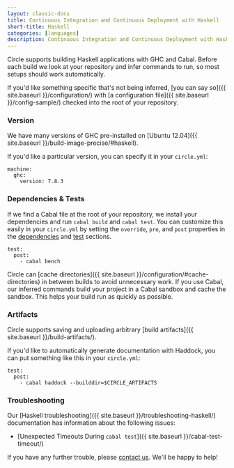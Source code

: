 ```yaml
---
layout: classic-docs
title: Continuous Integration and Continuous Deployment with Haskell
short-title: Haskell
categories: [languages]
description: Continuous Integration and Continuous Deployment with Haskell
---
```


Circle supports building Haskell applications with GHC and Cabal. Before each
build we look at your repository and infer commands to run, so most
setups should work automatically.

If you'd like something specific that's not being inferred,
[you can say so]({{ site.baseurl }}/configuration/) with
[a configuration file]({{ site.baseurl }}/config-sample/)
checked into the root of your repository.

### Version

We have many versions of GHC pre-installed on [Ubuntu 12.04]({{ site.baseurl }}/build-image-precise/#haskell).

If you'd like a particular version, you can specify it in your `circle.yml`:

```
machine:
  ghc:
    version: 7.8.3
```

### Dependencies & Tests

If we find a Cabal file at the root of your repository, we install your
dependencies and run `cabal build` and `cabal test`.
You can customize this easily in your `circle.yml` by setting
the `override`, `pre`, and `post` properties in the
[dependencies]({{site.baseurl}}/configuration/#dependencies)
and [test]({{site.baseurl}}/configuration/#test) sections.

```
test:
  post:
    - cabal bench
```

Circle can [cache directories]({{ site.baseurl }}/configuration/#cache-directories)
in between builds to avoid unnecessary work. If you use Cabal, our inferred
commands build your project in a Cabal sandbox and cache the sandbox.
This helps your build run as quickly as possible.

### Artifacts

Circle supports saving and uploading arbitrary
[build artifacts]({{ site.baseurl }}/build-artifacts/).

If you'd like to automatically generate documentation with Haddock,
you can put something like this in your `circle.yml`:

```
test:
  post:
    - cabal haddock --builddir=$CIRCLE_ARTIFACTS
```

### Troubleshooting

Our [Haskell troubleshooting]({{ site.baseurl }}/troubleshooting-haskell/)
documentation has information about the following issues:

*  [Unexpected Timeouts During `cabal test`]({{ site.baseurl }}/cabal-test-timeout/)

If you have any further trouble, please [contact us](mailto:sayhi@circleci.com).
We'll be happy to help!
